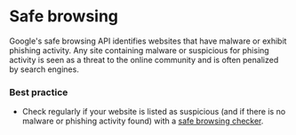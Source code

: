 # Safe browsing
Google's safe browsing API identifies websites that have malware or exhibit phishing activity. Any site containing malware or suspicious for phising activity is seen as a threat to the online community and is often penalized by search engines. 

### Best practice
* Check regularly if your website is listed as suspicious (and if there is no malware or phishing activity found) with a [safe browsing checker](https://transparencyreport.google.com/safe-browsing/).
